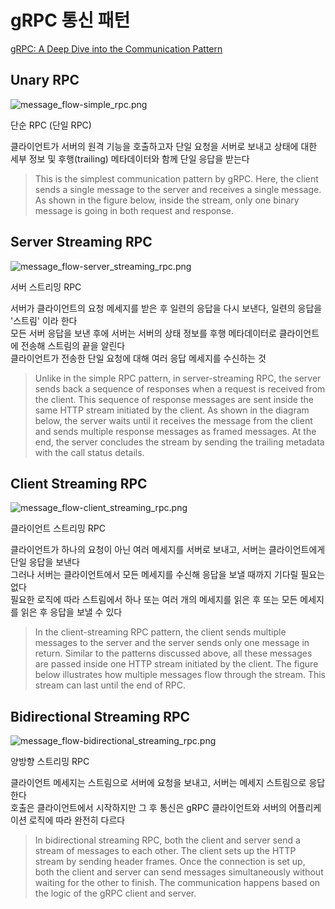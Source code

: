
# gRPC 통신 패턴

[gRPC: A Deep Dive into the Communication Pattern
](https://thenewstack.io/grpc-a-deep-dive-into-the-communication-pattern/)

## Unary RPC

![message_flow-simple_rpc.png
](./img/message_flow-simple_rpc.png)

단순 RPC (단일 RPC)

클라이언트가 서버의 원격 기능을 호출하고자 단일 요청을 서버로 보내고 상태에 대한 세부 정보 및 후행(trailing) 메타데이터와 함께 단일 응답을 받는다  

> This is the simplest communication pattern by gRPC. Here, the client sends a single message to the server and receives a single message. As shown in the figure below, inside the stream, only one binary message is going in both request and response.

## Server Streaming RPC

![message_flow-server_streaming_rpc.png
](./img/message_flow-server_streaming_rpc.png)

서버 스트리밍 RPC

서버가 클라이언트의 요청 메세지를 받은 후 일련의 응답을 다시 보낸다, 일련의 응답을 '스트림' 이라 한다  
모든 서버 응답을 보낸 후에 서버는 서버의 상태 정보를 후행 메타데이터로 클라이언트에 전송해 스트림의 끝을 알린다  
클라이언트가 전송한 단일 요청에 대해 여러 응답 메세지를 수신하는 것  

> Unlike in the simple RPC pattern, in server-streaming RPC, the server sends back a sequence of responses when a request is received from the client. This sequence of response messages are sent inside the same HTTP stream initiated by the client. As shown in the diagram below, the server waits until it receives the message from the client and sends multiple response messages as framed messages. At the end, the server concludes the stream by sending the trailing metadata with the call status details.

## Client Streaming RPC

![message_flow-client_streaming_rpc.png
](./img/message_flow-client_streaming_rpc.png)

클라이언트 스트리밍 RPC

클라이언트가 하나의 요청이 아닌 여러 메세지를 서버로 보내고, 서버는 클라이언트에게 단일 응답을 보낸다  
그러나 서버는 클라이언트에서 모든 메세지를 수신해 응답을 보낼 때까지 기다릴 필요는 없다  
필요한 로직에 따라 스트림에서 하나 또는 여러 개의 메세지를 읽은 후 또는 모든 메세지를 읽은 후 응답을 보낼 수 있다  

> In the client-streaming RPC pattern, the client sends multiple messages to the server and the server sends only one message in return. Similar to the patterns discussed above, all these messages are passed inside one HTTP stream initiated by the client. The figure below illustrates how multiple messages flow through the stream. This stream can last until the end of RPC.

## Bidirectional Streaming RPC

![message_flow-bidirectional_streaming_rpc.png
](./img/message_flow-bidirectional_streaming_rpc.png)

양방향 스트리밍 RPC

클라이언트 메세지는 스트림으로 서버에 요청을 보내고, 서버는 메세지 스트림으로 응답한다  
호출은 클라이언트에서 시작하지만 그 후 통신은 gRPC 클라이언트와 서버의 어플리케이션 로직에 따라 완전히 다르다  

> In bidirectional streaming RPC, both the client and server send a stream of messages to each other. The client sets up the HTTP stream by sending header frames. Once the connection is set up, both the client and server can send messages simultaneously without waiting for the other to finish. The communication happens based on the logic of the gRPC client and server.
